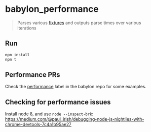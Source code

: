 # babylon_performance

> Parses various [fixtures](/fixtures) and outputs parse times over various iterations

## Run

```sh
npm install
npm t
```

## Performance PRs

Check the [performance](https://github.com/babel/babylon/issues?utf8=%E2%9C%93&q=label%3Aperformance%20is%3Aboth) label in the babylon repo for some examples.

## Checking for performance issues

Install node 8, and use `node --inspect-brk`: https://medium.com/@paul_irish/debugging-node-js-nightlies-with-chrome-devtools-7c4a1b95ae27
